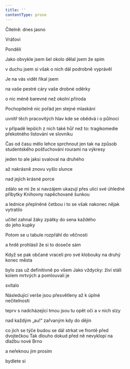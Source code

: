 ```yaml
---
title: ''
contentType: prose
---
```


<section>

Čitelně: dnes jasno

Vráťovi

Pondělí

Jako obvykle jsem šel okolo dělal jsem že spím

v duchu jsem si však o nich dál podrobně vyprávěl

Je na vás vidět říkal jsem

na vaše pestré cáry vaše drobné oděrky

o nic méně barevné než okolní příroda

Pochopitelně nic pořád jen stejné mlaskání

uvnitř těch pracovitých hlav kde se obědvá i o půlnoci

v případě lepších z nich také hůř než to: tragikomedie  
překotného listování ve slovníku

Čas od času mělo lehce sprchnout jen tak na způsob  
studentského pošťuchování rourami na výkresy

jeden to ale jaksi svaloval na druhého

až nakrásně znovu vyšlo slunce

nad jejich krásné porce

zdálo se mi že si navzájem ukazují přes ulici své úhledné  
příbytky Knihovny napěchované šunkou

a lednice přeplněné četbou i to se však nakonec nějak  
vytratilo

učitel zahnal žáky zpátky do sena každého  
do jeho kupky

Potom se u tabule rozpřáhl do věčnosti

a hrdě prohlásil že si to doseče sám

Když se pak občané vraceli pro své klobouky na druhý  
konec města

bylo zas už definitivně po všem Jako vždycky: živí stáli  
kolem mrtvých a pomlouvali je

svítalo

Následující verše jsou přesvětleny až k úplné  
nečitelnosti

teprv s nadcházející tmou jsou tu opět oči a v nich slzy

nad každým „au!“ zařvaným kdy do dějin

co jich se týče budou se dál strkat ve frontě před  
dvojtečkou Tak dlouho dokud před ně nevyklopí na  
dlažbu nové Brno

a neřeknou jim prosím

bydlete si

</section>

